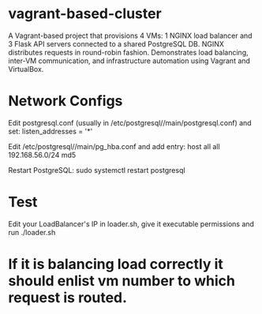 # vagrant-based-cluster

A Vagrant-based project that provisions 4 VMs: 1 NGINX load balancer and 3 Flask API servers connected to a shared PostgreSQL DB. NGINX distributes requests in round-robin fashion. Demonstrates load balancing, inter-VM communication, and infrastructure automation using Vagrant and VirtualBox.

# Network Configs

Edit postgresql.conf (usually in /etc/postgresql/<version>/main/postgresql.conf) and set:
listen_addresses = '\*'

Edit /etc/postgresql/<version>/main/pg_hba.conf and add entry:
host all all 192.168.56.0/24 md5

Restart PostgreSQL:
sudo systemctl restart postgresql

# Test

Edit your LoadBalancer's IP in loader.sh, give it executable permissions and run ./loader.sh

# If it is balancing load correctly it should enlist vm number to which request is routed.
